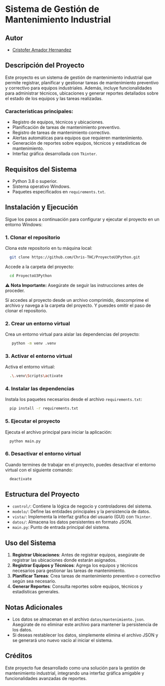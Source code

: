# Sistema de Gestión de Mantenimiento Industrial

## Autor
- [Cristofer Amador Hernandez](https://github.com/Chris-THC)

## Descripción del Proyecto

Este proyecto es un sistema de gestión de mantenimiento industrial que permite registrar, planificar y gestionar tareas de mantenimiento preventivo y correctivo para equipos industriales. Además, incluye funcionalidades para administrar técnicos, ubicaciones y generar reportes detallados sobre el estado de los equipos y las tareas realizadas.

### Características principales:
- Registro de equipos, técnicos y ubicaciones.
- Planificación de tareas de mantenimiento preventivo.
- Registro de tareas de mantenimiento correctivo.
- Alertas automáticas para equipos que requieren mantenimiento.
- Generación de reportes sobre equipos, técnicos y estadísticas de mantenimiento.
- Interfaz gráfica desarrollada con `Tkinter`.

## Requisitos del Sistema

- Python 3.8 o superior.
- Sistema operativo Windows.
- Paquetes especificados en `requirements.txt`.

## Instalación y Ejecución

Sigue los pasos a continuación para configurar y ejecutar el proyecto en un entorno Windows:

### 1. Clonar el repositorio
Clona este repositorio en tu máquina local:
```bash
  git clone https://github.com/Chris-THC/ProyectoU3Python.git
```
Accede a la carpeta del proyecto:
```bash
  cd ProyectoU3Python
```
⚠️ **Nota Importante:** Asegúrate de seguir las instrucciones antes de proceder.

Sí accedes al proyecto desde un archivo comprimido, descomprime el archivo y navega a la carpeta del proyecto.
Y puesdes omitir el paso de clonar el repositorio.

### 2. Crear un entorno virtual
Crea un entorno virtual para aislar las dependencias del proyecto:
```bash
   python -m venv .venv
```

### 3. Activar el entorno virtual
Activa el entorno virtual:
```bash
  .\.venv\Scripts\activate
```

### 4. Instalar las dependencias
Instala los paquetes necesarios desde el archivo `requirements.txt`:
```bash
  pip install -r requirements.txt
```

### 5. Ejecutar el proyecto
Ejecuta el archivo principal para iniciar la aplicación:
```bash
  python main.py
```
### 6. Desactivar el entorno virtual
Cuando termines de trabajar en el proyecto, puedes desactivar el entorno virtual con el siguiente comando:
```bash
  deactivate
```

## Estructura del Proyecto

- `control/`: Contiene la lógica de negocio y controladores del sistema.
- `modelo/`: Define las entidades principales y la persistencia de datos.
- `vista/`: Implementa la interfaz gráfica del usuario (GUI) con `Tkinter`.
- `datos/`: Almacena los datos persistentes en formato JSON.
- `main.py`: Punto de entrada principal del sistema.

## Uso del Sistema

1. **Registrar Ubicaciones**: Antes de registrar equipos, asegúrate de registrar las ubicaciones donde estarán asignados.
2. **Registrar Equipos y Técnicos**: Agrega los equipos y técnicos necesarios para gestionar las tareas de mantenimiento.
3. **Planificar Tareas**: Crea tareas de mantenimiento preventivo o correctivo según sea necesario.
4. **Generar Reportes**: Consulta reportes sobre equipos, técnicos y estadísticas generales.

## Notas Adicionales

- Los datos se almacenan en el archivo `datos/mantenimiento.json`. Asegúrate de no eliminar este archivo para mantener la persistencia de los datos.
- Si deseas restablecer los datos, simplemente elimina el archivo JSON y se generará uno nuevo vacío al iniciar el sistema.

## Créditos

Este proyecto fue desarrollado como una solución para la gestión de mantenimiento industrial, integrando una interfaz gráfica amigable y funcionalidades avanzadas de reportes.
